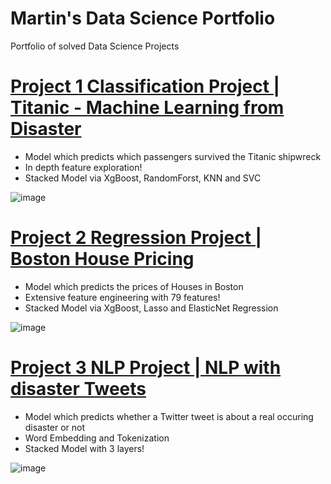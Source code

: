 # Martin's Data Science Portfolio
Portfolio of solved Data Science Projects

# [Project 1 Classification Project | Titanic - Machine Learning from Disaster](https://www.kaggle.com/n8walker/classification-project-stackedmodel-for-beginner)
- Model which predicts which passengers survived the Titanic shipwreck 
- In depth feature exploration!
- Stacked Model via XgBoost, RandomForst, KNN and SVC

![image](https://user-images.githubusercontent.com/78095565/115109381-c335b900-9f75-11eb-81e2-a3c476846210.png)

# [Project 2 Regression Project | Boston House Pricing](https://www.kaggle.com/n8walker/regression-project-stacked-model#2.-Data-Cleaning%F0%9F%A7%B9)
- Model which predicts the prices of Houses in Boston
- Extensive feature engineering with 79 features!
- Stacked Model via XgBoost, Lasso and ElasticNet Regression

![image](https://user-images.githubusercontent.com/78095565/115109390-cfba1180-9f75-11eb-9b9e-3328f05996c1.png)

# [Project 3 NLP Project | NLP with disaster Tweets](https://www.kaggle.com/n8walker/nlp-project-embedding-stacking)
- Model which predicts whether a Twitter tweet is about a real occuring disaster or not
- Word Embedding and Tokenization
- Stacked Model with 3 layers!

![image](https://user-images.githubusercontent.com/78095565/115109394-d47ec580-9f75-11eb-9dfe-da2bad14fdc7.png)
